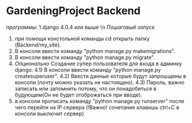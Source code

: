 # GardeningProject Backend
*программы:*
1.django 4.0.4 или выше \n
*Пошаговый запуск*
1) при помощи констольной команды cd открыть папку (Backend/my_site).
2) В консоли ввести команду "python manage.py makemigrations".
3) В консоли ввести команду "python manage.py migrate".
4) *Опционально* Создание супер пользователя для входа в админку django:
4.1) В консоли ввести команду  "python manage.py createsuperuser".
4.2) Ввести данные которые будут запрошщены в консоли (почту можно указать не настоящею).
4.3) Пароль, важно записать или запомнить потому, что он понадобиться в будующем(Он не будет отоброжаться при вводе).
5) в консоли прописать команду "python manage.py runserver" после чего перейти на IP сервера (!Важно! сочетание клавишь ctrl+С в консоли выключит сервер) 



